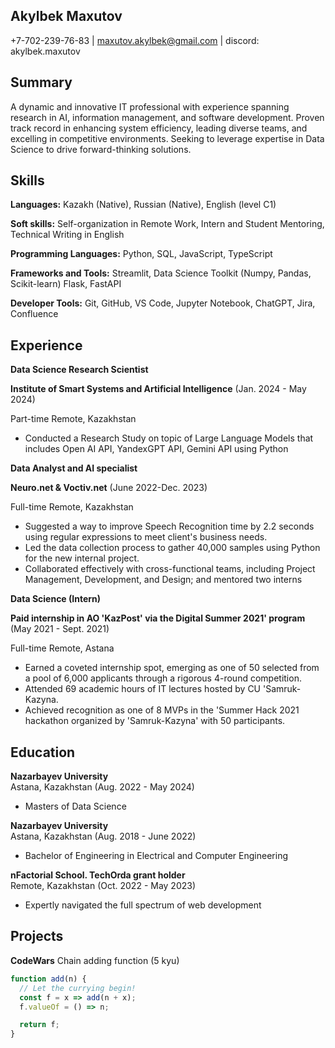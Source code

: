 ## Akylbek Maxutov

+7-702-239-76-83 | maxutov.akylbek@gmail.com | discord: akylbek.maxutov

## Summary

A dynamic and innovative IT professional with experience spanning research in AI, information management, and software development. Proven track record in enhancing system efficiency, leading diverse teams, and excelling in competitive environments. Seeking to leverage expertise in Data Science to drive forward-thinking solutions.

## Skills

**Languages:** Kazakh (Native), Russian (Native), English (level C1)

**Soft skills:** Self-organization in Remote Work, Intern and Student Mentoring, Technical Writing in English

**Programming Languages:** Python, SQL, JavaScript, TypeScript

**Frameworks and Tools:** Streamlit, Data Science Toolkit (Numpy, Pandas, Scikit-learn) Flask, FastAPI

**Developer Tools:** Git, GitHub, VS Code, Jupyter Notebook, ChatGPT, Jira, Confluence

## Experience

**Data Science Research Scientist**

**Institute of Smart Systems and Artificial Intelligence** (Jan. 2024 - May 2024)

Part-time Remote, Kazakhstan
* Conducted a Research Study on topic of Large Language Models that includes Open AI API, YandexGPT API, Gemini API using Python

**Data Analyst and AI specialist**                                                                                           

**Neuro.net & Voctiv.net** (June 2022-Dec. 2023)                                                                             

Full-time Remote, Kazakhstan
* Suggested a way to improve Speech Recognition time by 2.2 seconds using regular expressions to meet client's business needs.
* Led the data collection process to gather 40,000 samples using Python for the new internal project.
* Collaborated effectively with cross-functional teams, including Project Management, Development, and Design; and mentored two interns

**Data Science (Intern)**                                                                                                    

**Paid internship in AO 'KazPost' via the Digital Summer 2021' program** (May 2021 - Sept. 2021)

Full-time Remote, Astana
* Earned a coveted internship spot, emerging as one of 50 selected from a pool of 6,000 applicants through a rigorous 4-round competition.
* Attended 69 academic hours of IT lectures hosted by CU 'Samruk-Kazyna.
* Achieved recognition as one of 8 MVPs in the 'Summer Hack 2021 hackathon organized by 'Samruk-Kazyna' with 50 participants.

## Education

**Nazarbayev University**                                                                                                                  
Astana, Kazakhstan (Aug. 2022 - May 2024)
* Masters of Data Science                                                                                                               

**Nazarbayev University**                                                                                                                 
Astana, Kazakhstan (Aug. 2018 - June 2022)
* Bachelor of Engineering in Electrical and Computer Engineering                                                                       

**nFactorial School. TechOrda grant holder**                                                                                              
Remote, Kazakhstan (Oct. 2022 - May 2023)
* Expertly navigated the full spectrum of web development                                                              

## Projects

**CodeWars**
Chain adding function (5 kyu)
```javascript
function add(n) {
  // Let the currying begin!
  const f = x => add(n + x);
  f.valueOf = () => n;

  return f;
}
